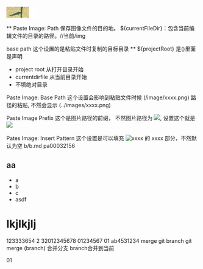 ![](../img/b/2020-06-21-19-13-25.png)
![](../img/b/2020-06-21-19-18-04.png)


** Paste Image: Path 保存图像文件的目的地。
   ${currentFileDir}：包含当前编辑文件的目录的路径。//当前/img

base path 这个设置的是粘贴文件时复制的目标目录
** ${projectRoot} 是()里面是声明
   - project root 从打开目录开始
   - currentdirfile 从当前目录开始
   - 不填绝对目录

Paste Image: Base Path 这个设置会影响到粘贴文件时候 (/image/xxxx.png) 路径的粘贴, 不然会显示 (../images/xxxx.png)


Paste Image Prefix 这个是图片路径的前缀， 不然图片路径为 ![](images/xxxx.png), 设置这个就是 ![](/images/xxxx.png)

Pates Image: Insert Pattern 这个设置是可以填充 ![xxxx]() 的 xxxx 部分，不然默认为空
b/b.md
pa00032156
## aa
- a
- b
- c
- asdf
# lkjlkjlj

123333654
2
32012345678
01234567
01
ab4531234
merge 
git branch
git merge (branch) 合并分支 branch合并到当前

01
